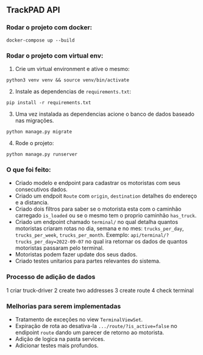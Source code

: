## TrackPAD API

### Rodar o projeto com docker: 

```
docker-compose up --build
```


### Rodar o projeto com virtual env:

1. Crie um virtual environment e ative o mesmo:
```
python3 venv venv && source venv/bin/activate
```
2. Instale as dependencias de `requirements.txt`:
```
pip install -r requirements.txt
```
3. Uma vez instalada as dependencias acione o banco de dados baseado nas migrações.
```
python manage.py migrate
```
4. Rode o projeto:
```
python manage.py runserver
```

### O que foi feito:
- Criado modelo e endpoint para cadastrar os motoristas com seus consecutivos dados.
- Criado um endpoit `Route` com `origin`, `destination` detalhes do endereço e a distancia.
- Criado dois filtros para saber se o motorista esta com o caminhão carregado `is_loaded` ou se o mesmo tem o proprio caminhão `has_truck`.
- Criado um endpoint chamado `terminal/` no qual detalha quantos motoristas criaram rotas no dia, semana e no mes: `trucks_per_day`, `trucks_per_week`, `trucks_per_month`. 
Exemplo: `api/terminal/?trucks_per_day=2022-09-07` no qual ira retornar os dados de quantos motoristas passaram pelo terminal.
- Motoristas podem fazer update dos seus dados.
- Criado testes unitarios para partes relevantes do sistema.

### Processo de adição de dados

1 criar truck-driver
2 create two addresses
3 create route
4 check terminal

### Melhorias para serem implementadas
- Tratamento de exceções no view `TerminalViewSet`.
- Expiração de rota ao desativa-la `.../route/?is_active=false` no endipoint `route` dando um parecer de retorno ao motorista.
- Adição de logica na pasta services.
- Adicionar testes mais profundos.